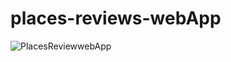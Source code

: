 # places-reviews-webApp
![PlacesReviewwebApp](https://user-images.githubusercontent.com/93252368/144100176-8c3b2ffb-3033-4742-9110-a68894e6aa08.png)
